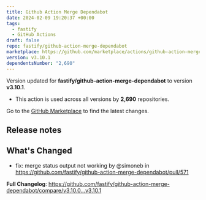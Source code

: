 ```yaml
---
title: Github Action Merge Dependabot
date: 2024-02-09 19:20:37 +00:00
tags:
  - fastify
  - GitHub Actions
draft: false
repo: fastify/github-action-merge-dependabot
marketplace: https://github.com/marketplace/actions/github-action-merge-dependabot
version: v3.10.1
dependentsNumber: "2,690"
---
```



Version updated for **fastify/github-action-merge-dependabot** to version **v3.10.1**.
- This action is used across all versions by **2,690** repositories.

Go to the [GitHub Marketplace](https://github.com/marketplace/actions/github-action-merge-dependabot) to find the latest changes.

## Release notes

## What's Changed
* fix: merge status output not working by @simoneb in https://github.com/fastify/github-action-merge-dependabot/pull/571


**Full Changelog**: https://github.com/fastify/github-action-merge-dependabot/compare/v3.10.0...v3.10.1
